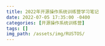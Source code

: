 ```yaml
---
title: 2022年开源操作系统训练营学习笔记
date: 2022-07-05 17:35:00 -0400
categories: [开源操作系统训练营]
tags: []
img_path: /assets/img/RUSTOS/
---
```


